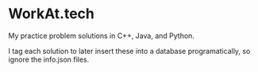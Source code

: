 # WorkAt.tech
My practice problem solutions in C++, Java, and Python.

I  tag each solution to later insert these into a database programatically, so ignore the info.json files.
